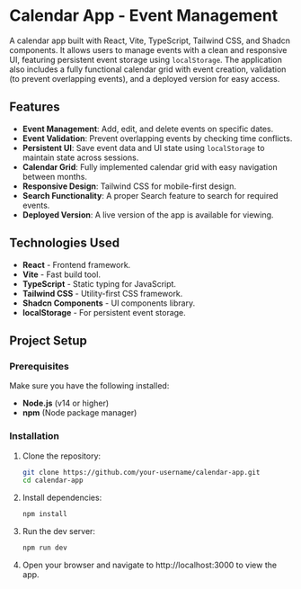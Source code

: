 # Calendar App - Event Management

A calendar app built with React, Vite, TypeScript, Tailwind CSS, and Shadcn components. It allows users to manage events with a clean and responsive UI, featuring persistent event storage using `localStorage`. The application also includes a fully functional calendar grid with event creation, validation (to prevent overlapping events), and a deployed version for easy access.

## Features

- **Event Management**: Add, edit, and delete events on specific dates.
- **Event Validation**: Prevent overlapping events by checking time conflicts.
- **Persistent UI**: Save event data and UI state using `localStorage` to maintain state across sessions.
- **Calendar Grid**: Fully implemented calendar grid with easy navigation between months.
- **Responsive Design**: Tailwind CSS for mobile-first design.
- **Search Functionality**: A proper Search feature to search for required events.
- **Deployed Version**: A live version of the app is available for viewing.

## Technologies Used

- **React** - Frontend framework.
- **Vite** - Fast build tool.
- **TypeScript** - Static typing for JavaScript.
- **Tailwind CSS** - Utility-first CSS framework.
- **Shadcn Components** - UI components library.
- **localStorage** - For persistent event storage.

## Project Setup

### Prerequisites

Make sure you have the following installed:

- **Node.js** (v14 or higher)
- **npm** (Node package manager)

### Installation

1. Clone the repository:

   ```bash
   git clone https://github.com/your-username/calendar-app.git
   cd calendar-app

2. Install dependencies:

   ```bash
   npm install

3. Run the dev server:

   ```bash
   npm run dev

4. Open your browser and navigate to http://localhost:3000 to view the app.



